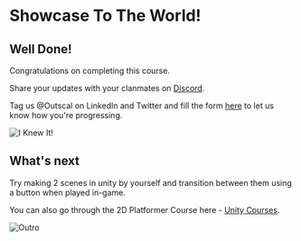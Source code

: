 # Showcase To The World!

## Well Done!

Congratulations on completing this course.

Share your updates with your clanmates on [Discord](https://discord.com/invite/R4hfXhsWjN).

Tag us @Outscal on LinkedIn and Twitter and fill the form [here](https://airtable.com/shrXGSkgf5NClpoIU) to let us know how you're progressing.

![I Knew It!](https://media.giphy.com/media/obN7DdnUWxuyqz5qZS/giphy.gif)

## What's next

Try making 2 scenes in unity by yourself and transition between them using a button when played in-game.

You can also go through the 2D Platformer Course here - [Unity Courses](https://academy.outscal.com/unity-course-content).

![Outro](https://media.giphy.com/media/5hgYDDh5oqbmE4OKJ3/giphy.gif)
